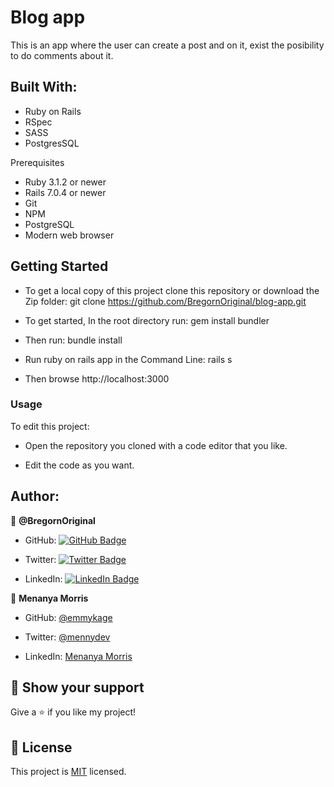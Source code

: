 # Blog app
This is an app where the user can create a post and on it, exist the posibility to do comments about it.


## Built With:

- Ruby on Rails
- RSpec
- SASS
- PostgresSQL

Prerequisites

- Ruby 3.1.2 or newer
- Rails 7.0.4 or newer
- Git
- NPM
- PostgreSQL
- Modern web browser

## Getting Started
- To get a local copy of this project clone this repository or download the Zip folder:
git clone https://github.com/BregornOriginal/blog-app.git

- To get started, In the root directory run:
gem install bundler

- Then run:
bundle install

- Run ruby on rails app in the Command Line:
rails s

- Then browse http://localhost:3000

### Usage

To edit this project:

- Open the repository you cloned with a code editor that you like.

- Edit the code as you want.

## Author:

👤 **@BregornOriginal**

- GitHub: [![GitHub Badge](https://img.shields.io/badge/-BregornOriginal-white?logo=GitHub&logoColor=181717&style=plastic)](https://github.com/BregornOriginal)

- Twitter: [![Twitter Badge](https://img.shields.io/badge/-Bregorn-white?logo=Twitter&logoColor=1DA1F2&style=plastic)](https://twitter.com/Bregorn)

- LinkedIn: [![LinkedIn Badge](https://img.shields.io/badge/-JulioGagliardi-white?logo=LinkedIn&logoColor=1DA1F2&style=plastic)](https://www.linkedin.com/in/julio-gagliardi/)

👤 **Menanya Morris**

- GitHub: [@emmykage](https://github.com/Emmykage)

- Twitter: [@mennydev](https://twitter.com/mennydev)

- LinkedIn: [Menanya Morris](https://www.linkedin.com/in/morris-menanya)


## :star2: Show your support

Give a :star: if you like my project!

## :pencil: License

This project is [MIT](https://github.com/Gopxfs/catalog-of-my-things/blob/main/LICENSE) licensed.
